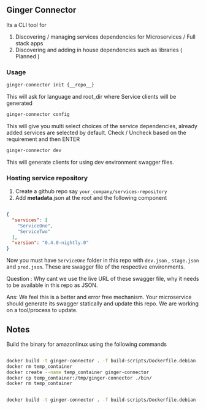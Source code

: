 ## Ginger Connector

Its a CLI tool for

1. Discovering / managing services dependencies for Microservices / Full stack apps
2. Discovering and adding in house dependencies such as libraries ( Planned )


### Usage

```sh
ginger-connector init {__repo__}
```
This will ask for language and root_dir where Service clients will be generated


```sh
ginger-connector config
```

This will give you multi select choices of the service dependencies, already added services are selected by default. Check / Uncheck based on the requirement and then ENTER

```sh
ginger-connector dev
```

This will generate clients for using dev environment swagger files.

### Hosting service repository

1. Create a github repo say `your_company/services-repository`
2. Add __metadata__.json at the root and the following component

```json

{
  "services": [
    "ServiceOne",
    "ServiceTwo"
  ],
  "version": "0.4.0-nightly.0"
}

```
Now you must have `ServiceOne` folder in this repo with `dev.json` , `stage.json` and `prod.json`. These are swagger file of the respective environments.

Question : Why cant we use the live URL of these swagger file, why it needs to be available in this repo as JSON. 

Ans: We feel this is a better and error free mechanism. Your microservice should generate its swagger statically and update this repo. We are working on a tool/process to update.

## Notes

Build the binary for amazonlinux using the following commands

```sh

docker build -t ginger-connector . -f build-scripts/Dockerfile.debian
docker rm temp_container
docker create --name temp_container ginger-connector
docker cp temp_container:/tmp/ginger-connector ./bin/
docker rm temp_container

```

```sh

docker build -t ginger-connector . -f build-scripts/Dockerfile.debian --platform=linux/amd64

```